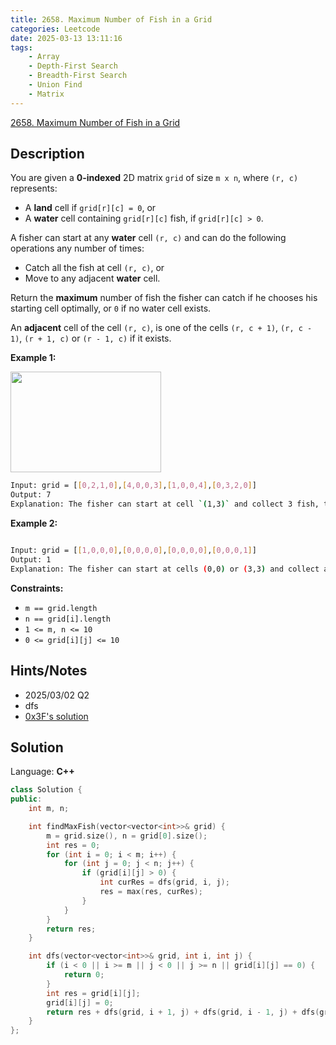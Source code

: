 ```yaml
---
title: 2658. Maximum Number of Fish in a Grid
categories: Leetcode
date: 2025-03-13 13:11:16
tags:
    - Array
    - Depth-First Search
    - Breadth-First Search
    - Union Find
    - Matrix
---
```


[2658. Maximum Number of Fish in a Grid](https://leetcode.com/problems/maximum-number-of-fish-in-a-grid/description/)

## Description

You are given a **0-indexed**  2D matrix `grid` of size `m x n`, where `(r, c)` represents:

- A **land**  cell if `grid[r][c] = 0`, or
- A **water**  cell containing `grid[r][c]` fish, if `grid[r][c] > 0`.

A fisher can start at any **water**  cell `(r, c)` and can do the following operations any number of times:

- Catch all the fish at cell `(r, c)`, or
- Move to any adjacent **water**  cell.

Return the **maximum**  number of fish the fisher can catch if he chooses his starting cell optimally, or `0` if no water cell exists.

An **adjacent**  cell of the cell `(r, c)`, is one of the cells `(r, c + 1)`, `(r, c - 1)`, `(r + 1, c)` or `(r - 1, c)` if it exists.

**Example 1:**

<img alt="" src="https://assets.leetcode.com/uploads/2023/03/29/example.png" style="width: 241px; height: 161px;">

```bash
Input: grid = [[0,2,1,0],[4,0,0,3],[1,0,0,4],[0,3,2,0]]
Output: 7
Explanation: The fisher can start at cell `(1,3)` and collect 3 fish, then move to cell `(2,3)`and collect 4 fish.
```

**Example 2:**

<img alt="" src="https://assets.leetcode.com/uploads/2023/03/29/example2.png">

```bash
Input: grid = [[1,0,0,0],[0,0,0,0],[0,0,0,0],[0,0,0,1]]
Output: 1
Explanation: The fisher can start at cells (0,0) or (3,3) and collect a single fish.
```

**Constraints:**

- `m == grid.length`
- `n == grid[i].length`
- `1 <= m, n <= 10`
- `0 <= grid[i][j] <= 10`

## Hints/Notes

- 2025/03/02 Q2
- dfs
- [0x3F's solution](https://leetcode.cn/problems/maximum-number-of-fish-in-a-grid/solutions/2250953/wang-ge-tu-dfs-mo-ban-pythonjavacgo-by-e-lykw/)

## Solution

Language: **C++**

```C++
class Solution {
public:
    int m, n;

    int findMaxFish(vector<vector<int>>& grid) {
        m = grid.size(), n = grid[0].size();
        int res = 0;
        for (int i = 0; i < m; i++) {
            for (int j = 0; j < n; j++) {
                if (grid[i][j] > 0) {
                    int curRes = dfs(grid, i, j);
                    res = max(res, curRes);
                }
            }
        }
        return res;
    }

    int dfs(vector<vector<int>>& grid, int i, int j) {
        if (i < 0 || i >= m || j < 0 || j >= n || grid[i][j] == 0) {
            return 0;
        }
        int res = grid[i][j];
        grid[i][j] = 0;
        return res + dfs(grid, i + 1, j) + dfs(grid, i - 1, j) + dfs(grid, i, j + 1) + dfs(grid, i, j - 1);
    }
};
```
